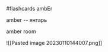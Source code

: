 #flashcards
ambEr

amber -- янтарь
<!--SR:!2023-03-08,10,250-->
amber room

![[Pasted image 20230110144007.png]]